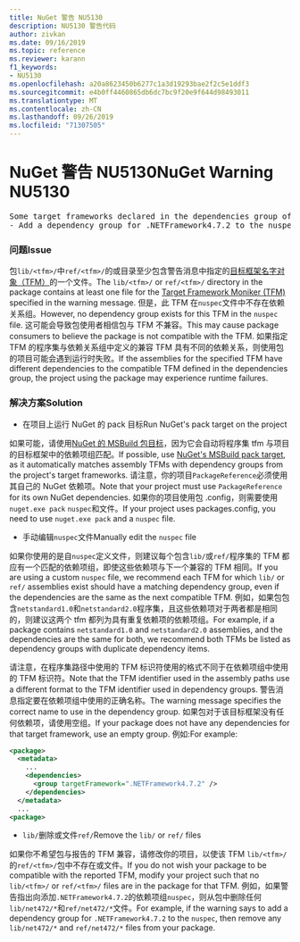 ```yaml
---
title: NuGet 警告 NU5130
description: NU5130 警告代码
author: zivkan
ms.date: 09/16/2019
ms.topic: reference
ms.reviewer: karann
f1_keywords:
- NU5130
ms.openlocfilehash: a20a8623450b6277c1a3d19293bae2f2c5e1ddf3
ms.sourcegitcommit: e4b0ff4460865db6dc7bc9f20e9f644d98493011
ms.translationtype: MT
ms.contentlocale: zh-CN
ms.lasthandoff: 09/26/2019
ms.locfileid: "71307505"
---
```

# <a name="nuget-warning-nu5130"></a><span data-ttu-id="23bda-103">NuGet 警告 NU5130</span><span class="sxs-lookup"><span data-stu-id="23bda-103">NuGet Warning NU5130</span></span>

<pre>Some target frameworks declared in the dependencies group of the nuspec and the lib/ref folder have compatible matches, but not exact matches in the other location. Unless intentional, consult the list of actions below:
- Add a dependency group for .NETFramework4.7.2 to the nuspec</pre>

### <a name="issue"></a><span data-ttu-id="23bda-104">问题</span><span class="sxs-lookup"><span data-stu-id="23bda-104">Issue</span></span>

<span data-ttu-id="23bda-105">包`lib/<tfm>/`中`ref/<tfm>/`的或目录至少包含警告消息中指定的[目标框架名字对象（TFM）](../target-frameworks.md)的一个文件。</span><span class="sxs-lookup"><span data-stu-id="23bda-105">The `lib/<tfm>/` or `ref/<tfm>/` directory in the package contains at least one file for the [Target Framework Moniker (TFM)](../target-frameworks.md) specified in the warning message.</span></span> <span data-ttu-id="23bda-106">但是，此 TFM 在`nuspec`文件中不存在依赖关系组。</span><span class="sxs-lookup"><span data-stu-id="23bda-106">However, no dependency group exists for this TFM in the `nuspec` file.</span></span> <span data-ttu-id="23bda-107">这可能会导致包使用者相信包与 TFM 不兼容。</span><span class="sxs-lookup"><span data-stu-id="23bda-107">This may cause package consumers to believe the package is not compatible with the TFM.</span></span> <span data-ttu-id="23bda-108">如果指定 TFM 的程序集与依赖关系组中定义的兼容 TFM 具有不同的依赖关系，则使用包的项目可能会遇到运行时失败。</span><span class="sxs-lookup"><span data-stu-id="23bda-108">If the assemblies for the specified TFM have different dependencies to the compatible TFM defined in the dependencies group, the project using the package may experience runtime failures.</span></span>

### <a name="solution"></a><span data-ttu-id="23bda-109">解决方案</span><span class="sxs-lookup"><span data-stu-id="23bda-109">Solution</span></span>

* <span data-ttu-id="23bda-110">在项目上运行 NuGet 的 pack 目标</span><span class="sxs-lookup"><span data-stu-id="23bda-110">Run NuGet's pack target on the project</span></span>

<span data-ttu-id="23bda-111">如果可能，请使用[NuGet 的 MSBuild 包目标](../msbuild-targets.md)，因为它会自动将程序集 tfm 与项目的目标框架中的依赖项组匹配。</span><span class="sxs-lookup"><span data-stu-id="23bda-111">If possible, use [NuGet's MSBuild pack target](../msbuild-targets.md), as it automatically matches assembly TFMs with dependency groups from the project's target frameworks.</span></span> <span data-ttu-id="23bda-112">请注意，你的项目`PackageReference`必须使用其自己的 NuGet 依赖项。</span><span class="sxs-lookup"><span data-stu-id="23bda-112">Note that your project must use `PackageReference` for its own NuGet dependencies.</span></span> <span data-ttu-id="23bda-113">如果你的项目使用包 .config，则需要使用`nuget.exe pack` `nuspec`和文件。</span><span class="sxs-lookup"><span data-stu-id="23bda-113">If your project uses packages.config, you need to use `nuget.exe pack` and a `nuspec` file.</span></span>

* <span data-ttu-id="23bda-114">手动编辑`nuspec`文件</span><span class="sxs-lookup"><span data-stu-id="23bda-114">Manually edit the `nuspec` file</span></span>

<span data-ttu-id="23bda-115">如果你使用的是自`nuspec`定义文件，则建议每个包含`lib/`或`ref/`程序集的 TFM 都应有一个匹配的依赖项组，即使这些依赖项与下一个兼容的 TFM 相同。</span><span class="sxs-lookup"><span data-stu-id="23bda-115">If you are using a custom `nuspec` file, we recommend each TFM for which `lib/` or `ref/` assemblies exist should have a matching dependency group, even if the dependencies are the same as the next compatible TFM.</span></span> <span data-ttu-id="23bda-116">例如，如果包包含`netstandard1.0`和`netstandard2.0`程序集，且这些依赖项对于两者都是相同的，则建议这两个 tfm 都列为具有重复依赖项的依赖项组。</span><span class="sxs-lookup"><span data-stu-id="23bda-116">For example, if a package contains `netstandard1.0` and `netstandard2.0` assemblies, and the dependencies are the same for both, we recommend both TFMs be listed as dependency groups with duplicate dependency items.</span></span>

<span data-ttu-id="23bda-117">请注意，在程序集路径中使用的 TFM 标识符使用的格式不同于在依赖项组中使用的 TFM 标识符。</span><span class="sxs-lookup"><span data-stu-id="23bda-117">Note that the TFM identifier used in the assembly paths use a different format to the TFM identifier used in dependency groups.</span></span> <span data-ttu-id="23bda-118">警告消息指定要在依赖项组中使用的正确名称。</span><span class="sxs-lookup"><span data-stu-id="23bda-118">The warning message specifies the correct name to use in the dependency group.</span></span> <span data-ttu-id="23bda-119">如果包对于该目标框架没有任何依赖项，请使用空组。</span><span class="sxs-lookup"><span data-stu-id="23bda-119">If your package does not have any dependencies for that target framework, use an empty group.</span></span> <span data-ttu-id="23bda-120">例如:</span><span class="sxs-lookup"><span data-stu-id="23bda-120">For example:</span></span>

```xml
<package>
  <metadata>
    ...
    <dependencies>
      <group targetFramework=".NETFramework4.7.2" />
    </dependencies>
  </metadata>
  ...
<package>
```

* <span data-ttu-id="23bda-121">`lib/`删除或文件`ref/`</span><span class="sxs-lookup"><span data-stu-id="23bda-121">Remove the `lib/` or `ref/` files</span></span>

<span data-ttu-id="23bda-122">如果你不希望包与报告的 TFM 兼容，请修改你的项目，以使该 TFM `lib/<tfm>/`的`ref/<tfm>/`包中不存在或文件。</span><span class="sxs-lookup"><span data-stu-id="23bda-122">If you do not wish your package to be compatible with the reported TFM, modify your project such that no `lib/<tfm>/` or `ref/<tfm>/` files are in the package for that TFM.</span></span> <span data-ttu-id="23bda-123">例如，如果警告指出向添加`.NETFramework4.7.2`的依赖项组`nuspec`，则从包中删除任何`lib/net472/*`和`ref/net472/*`文件。</span><span class="sxs-lookup"><span data-stu-id="23bda-123">For example, if the warning says to add a dependency group for `.NETFramework4.7.2` to the `nuspec`, then remove any `lib/net472/*` and `ref/net472/*` files from your package.</span></span>
